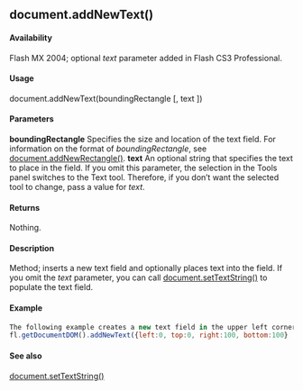 ## document.addNewText()

#### Availability

Flash MX 2004; optional *text* parameter added in Flash CS3 Professional.

#### Usage

document.addNewText(boundingRectangle \[, text \])

#### Parameters

**boundingRectangle** Specifies the size and location of the text field. For information on the format of
*boundingRectangle*, see [document.addNewRectangle()](../Document_object/docume10.md).
**text** An optional string that specifies the text to place in the field. If you omit this parameter, the selection in the Tools panel switches to the Text tool. Therefore, if you don’t want the selected tool to change, pass a value for *text*.

#### Returns

Nothing.

#### Description

Method; inserts a new text field and optionally places text into the field. If you omit the *text* parameter, you can call
[document.setTextString()](../Document_object/docu9908.md) to populate the text field.

#### Example

```javascript
The following example creates a new text field in the upper left corner of the Stage and sets the text string to "Hello World":
fl.getDocumentDOM().addNewText({left:0, top:0, right:100, bottom:100} , "Hello World!" ); fl.getDocumentDOM().setTextString('Hello World!');

```
#### See also

[document.setTextString()](../Document_object/docu9908.md)
